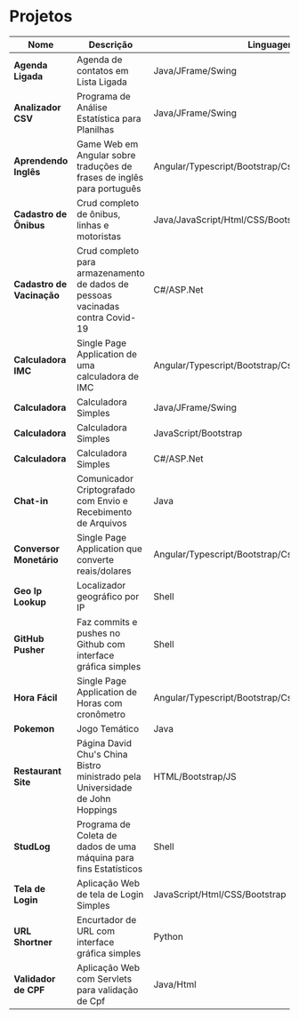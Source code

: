 # Projetos

| Nome                      | Descrição                                                                      | Linguagem                                            |
| ------------------------- | ------------------------------------------------------------------------------ | ---------------------------------------------------- |
| **Agenda Ligada**         | Agenda de contatos em Lista Ligada                                             | Java/JFrame/Swing                                    |
| **Analizador CSV**        | Programa de Análise Estatística para Planilhas                                 | Java/JFrame/Swing                                    |
| **Aprendendo Inglês**     | Game Web em Angular sobre traduções de frases de inglês para português         | Angular/Typescript/Bootstrap/Css/Html                |
| **Cadastro de Ônibus**    | Crud completo de ônibus, linhas e motoristas                                   | Java/JavaScript/Html/CSS/Bootstrap/JQuery/PostgreSql |
| **Cadastro de Vacinação** | Crud completo para armazenamento de dados de pessoas vacinadas contra Covid-19 | C#/ASP.Net                                           |
| **Calculadora IMC**       | Single Page Application de uma calculadora de IMC                              | Angular/Typescript/Bootstrap/Css/Html                |
| **Calculadora**           | Calculadora Simples                                                            | Java/JFrame/Swing                                    |
| **Calculadora**           | Calculadora Simples                                                            | JavaScript/Bootstrap                                 |
| **Calculadora**           | Calculadora Simples                                                            | C#/ASP.Net                                           |
| **Chat-in**               | Comunicador Criptografado com Envio e Recebimento de Arquivos                  | Java                                                 |
| **Conversor Monetário**   | Single Page Application que converte reais/dolares                             | Angular/Typescript/Bootstrap/Css/Html                |
| **Geo Ip Lookup**         | Localizador geográfico por IP                                                  | Shell                                                |
| **GitHub Pusher**         | Faz commits e pushes no Github com interface gráfica simples                   | Shell                                                |
| **Hora Fácil**            | Single Page Application de Horas com cronômetro                                | Angular/Typescript/Bootstrap/Css/Html                |
| **Pokemon**               | Jogo Temático                                                                  | Java                                                 |
| **Restaurant Site**       | Página David Chu's China Bistro ministrado pela Universidade de John Hoppings  | HTML/Bootstrap/JS                                    |
| **StudLog**               | Programa de Coleta de dados de uma máquina para fins Estatísticos              | Shell                                                |
| **Tela de Login**         | Aplicação Web de tela de Login Simples                                         | JavaScript/Html/CSS/Bootstrap                        |
| **URL Shortner**          | Encurtador de URL com interface gráfica simples                                | Python                                               |
| **Validador de CPF**      | Aplicação Web com Servlets para validação de Cpf                               | Java/Html                                            |
